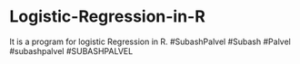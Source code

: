 # Logistic-Regression-in-R
It is a program for logistic Regression in R. #SubashPalvel #Subash #Palvel #subashpalvel #SUBASHPALVEL
